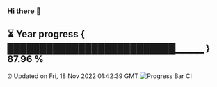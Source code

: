 ### Hi there 👋
⏳ Year progress { ██████████████████████████▁▁▁▁ } 87.96 %
---
⏰ Updated on Fri, 18 Nov 2022 01:42:39 GMT
![Progress Bar CI](https://github.com/liununu/liununu/workflows/Progress%20Bar%20CI/badge.svg)
